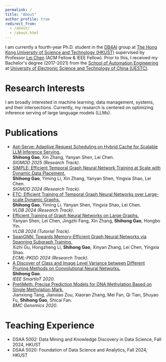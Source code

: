 ```yaml
---
permalink: /
title: "About"
author_profile: true
redirect_from: 
  - /about/
  - /about.html
---
```


I am currently a fourth-year Ph.D. student in the [DB4AI](https://cse.hkust.edu.hk/db4ai/) group at [The Hong Kong University of Science and Technology (HKUST)](https://hkust.edu.hk/) supervised by Professor [Lei Chen](https://cse.hkust.edu.hk/~leichen/) (ACM Fellow & IEEE Fellow). Prior to this, I received my Bachelor's degree (2017-2021) from the [School of Automation Engineering](https://en.uestc.edu.cn/info/1015/1409.htm) at [University of Electronic Science and Technology of China (UESTC)](https://en.uestc.edu.cn/).

Research Interests
======
I am broadly interested in machine learning, data management, systems, and their intersections. Currently, my research is centered on optimizing inference serving of large language models (LLMs). 


Publications
======
- <u>Apt-Serve: Adaptive Request Scheduling on Hybrid Cache for Scalable LLM Inference Serving.</u> <br>
  **Shihong Gao**, Xin Zhang, Yanyan Shen, Lei Chen. <br>
  *SIGMOD 2025 (Research Track)*. 
- <u>SIMPLE: Efficient Temporal Graph Neural Network Training at Scale with Dynamic Data Placement.</u> <br>
  **Shihong Gao**, Yiming Li, Xin Zhang, Yanyan Shen, Yingxia Shao, Lei Chen. <br>
  *SIGMOD 2024 (Research Track)*.
- <u>ETC: Efficient Training of Temporal Graph Neural Networks over Large-scale Dynamic Graphs.</u> <br>
  **Shihong Gao**, Yiming Li, Yanyan Shen, Yingxia Shao, Lei Chen. <br>
  *VLDB 2024 (Research Track)*.
- <u>Efficient Training of Graph Neural Networks on Large Graphs.</u> <br>
  Yanyan Shen, Lei Chen, Jingzhi Fang, Xin Zhang, **Shihong Gao**, Hongbo Yin. <br>
  *VLDB 2024 (Tutorial Track)*.
- <u>SpanGNN: Towards Memory-Efficient Graph Neural Networks via Spanning Subgraph Training.</u> <br>
  Xizhi Gu, Hongzheng Li, **Shihong Gao**, Xinyan Zhang, Lei Chen, Yingxia Shao. <br>
  *ECML-PKDD 2024 (Research Track)*.
- <u>A Discover of Class and Image Level Variance between Different Pruning Methods on Convolutional Neural Networks.</u> <br>
  **Shihong Gao**. <br>
  *IEEE SmartIoT 2020*.
- <u>PretiMeth: Precise Prediction Models for DNA Methylation Based on Single Methylation Mark.</u> <br>
  Jianxiong Tang, Jianxiao Zou, Xiaoran Zhang, Mei Fan, Qi Tian, Shuyao Fu, **Shihong Gao**, Shicai Fan. <br>
  *BMC Genomics 2020*.

Teaching Experience
======
- DSAA 5002: Data Mining and Knowledge Discovery in Data Science, Fall 2024, HKUST <br>
- DSAA 5020: Foundation of Data Science and Analytics, Fall 2024, HKUST <br>
